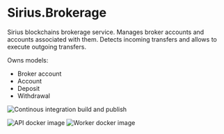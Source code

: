 # Sirius.Brokerage 

Sirius blockchains brokerage service. 
Manages broker accounts and accounts associated with them. 
Detects incoming transfers and allows to execute outgoing transfers.

Owns models:

- Broker account
- Account
- Deposit
- Withdrawal

![Continous integration build and publish](https://github.com/swisschain/Sirius.Brokerage/workflows/Continous%20integration%20build%20and%20publish/badge.svg)

![API docker image](https://img.shields.io/docker/v/swisschains/sirius-brokerage?sort=semver)
![Worker docker image](https://img.shields.io/docker/v/swisschains/sirius-brokerage-worker?sort=semver)
